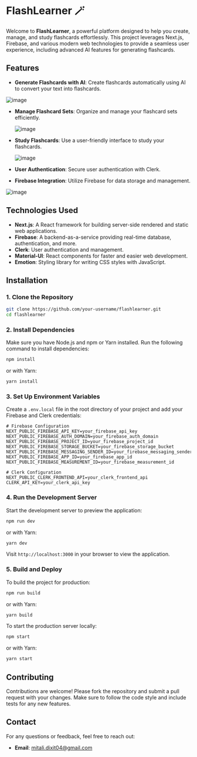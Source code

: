 # FlashLearner 🪄

Welcome to **FlashLearner**, a powerful platform designed to help you create, manage, and study flashcards effortlessly. This project leverages Next.js, Firebase, and various modern web technologies to provide a seamless user experience, including advanced AI features for generating flashcards.

## Features

- **Generate Flashcards with AI**: Create flashcards automatically using AI to convert your text into flashcards.

![image](https://github.com/user-attachments/assets/4bc4041d-ae15-46f3-9b29-57c6c8508c59)

- **Manage Flashcard Sets**: Organize and manage your flashcard sets efficiently.

  ![image](https://github.com/user-attachments/assets/8b35c567-72ee-4e9a-9868-c34ef83f7933)

- **Study Flashcards**: Use a user-friendly interface to study your flashcards.

  ![image](https://github.com/user-attachments/assets/4e392a15-8e5d-4687-80e1-ed8b4a99efa8)

- **User Authentication**: Secure user authentication with Clerk.
- **Firebase Integration**: Utilize Firebase for data storage and management.

![image](https://github.com/user-attachments/assets/746d9c1f-b952-436f-9d8c-ae7068bef122)


## Technologies Used

- **Next.js**: A React framework for building server-side rendered and static web applications.
- **Firebase**: A backend-as-a-service providing real-time database, authentication, and more.
- **Clerk**: User authentication and management.
- **Material-UI**: React components for faster and easier web development.
- **Emotion**: Styling library for writing CSS styles with JavaScript.

## Installation

### 1. Clone the Repository

```bash
git clone https://github.com/your-username/flashlearner.git
cd flashlearner
```

### 2. Install Dependencies

Make sure you have Node.js and npm or Yarn installed. Run the following command to install dependencies:

```bash
npm install
```

or with Yarn:

```bash
yarn install
```

### 3. Set Up Environment Variables

Create a `.env.local` file in the root directory of your project and add your Firebase and Clerk credentials:

```env
# Firebase Configuration
NEXT_PUBLIC_FIREBASE_API_KEY=your_firebase_api_key
NEXT_PUBLIC_FIREBASE_AUTH_DOMAIN=your_firebase_auth_domain
NEXT_PUBLIC_FIREBASE_PROJECT_ID=your_firebase_project_id
NEXT_PUBLIC_FIREBASE_STORAGE_BUCKET=your_firebase_storage_bucket
NEXT_PUBLIC_FIREBASE_MESSAGING_SENDER_ID=your_firebase_messaging_sender_id
NEXT_PUBLIC_FIREBASE_APP_ID=your_firebase_app_id
NEXT_PUBLIC_FIREBASE_MEASUREMENT_ID=your_firebase_measurement_id

# Clerk Configuration
NEXT_PUBLIC_CLERK_FRONTEND_API=your_clerk_frontend_api
CLERK_API_KEY=your_clerk_api_key
```

### 4. Run the Development Server

Start the development server to preview the application:

```bash
npm run dev
```

or with Yarn:

```bash
yarn dev
```

Visit `http://localhost:3000` in your browser to view the application.

### 5. Build and Deploy

To build the project for production:

```bash
npm run build
```

or with Yarn:

```bash
yarn build
```

To start the production server locally:

```bash
npm start
```

or with Yarn:

```bash
yarn start
```

## Contributing

Contributions are welcome! Please fork the repository and submit a pull request with your changes. Make sure to follow the code style and include tests for any new features.


## Contact

For any questions or feedback, feel free to reach out:

- **Email**: mitali.dixit04@gmail.com
